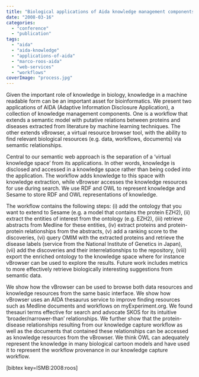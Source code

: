 ```yaml
---
title: "Biological applications of Aida knowledge management components"
date: "2008-03-16"
categories: 
  - "conference"
  - "publication"
tags: 
  - "aida"
  - "aida-knowledge"
  - "applications-of-aida"
  - "marco-roos-aida"
  - "web-services"
  - "workflows"
coverImage: "process.jpg"
---
```


Given the important role of knowledge in biology, knowledge in a machine readable form can be an important asset for bioinformatics. We present two applications of AIDA (Adaptive Information Disclosure Application), a collection of knowledge management components. One is a workflow that extends a semantic model with putative relations between proteins and diseases extracted from literature by machine learning techniques. The other extends vBrowser, a virtual resource browser tool, with the ability to find relevant biological resources (e.g. data, workflows, documents) via semantic relationships.

Central to our semantic web approach is the separation of a ‘virtual knowledge space’ from its applications. In other words, knowledge is disclosed and accessed in a knowledge space rather than being coded into the application. The workflow adds knowledge to this space with knowledge extraction, while vBrowser accesses the knowledge resources for use during search. We use RDF and OWL to represent knowledge and Sesame to store RDF and OWL representations of knowledge.

The workflow contains the following steps: (i) add the ontology that you want to extend to Sesame (e.g. a model that contains the protein EZH2), (ii) extract the entities of interest from the ontology (e.g. EZH2), (iii) retrieve abstracts from Medline for these entities, (iv) extract proteins and protein-protein relationships from the abstracts, (v) add a ranking score to the discoveries, (vi) query OMIM with the extracted proteins and retrieve the disease labels (service from the National Institute of Genetics in Japan), (vii) add the discoveries and their interrelationships to the repository, (viii) export the enriched ontology to the knowledge space where for instance vBrowser can be used to explore the results. Future work includes metrics to more effectively retrieve biologically interesting suggestions from semantic data.

We show how the vBrowser can be used to browse both data resources and knowledge resources from the same basic interface. We show how vBrowser uses an AIDA thesaurus service to improve finding resources such as Medline documents and workflows on myExperiment.org. We found thesauri terms effective for search and advocate SKOS for its intuitive ‘broader/narrower-than’ relationships. We further show that the protein-disease relationships resulting from our knowledge capture workflow as well as the documents that contained these relationships can be accessed as knowledge resources from the vBrowser. We think OWL can adequately represent the knowledge in many biological cartoon models and have used it to represent the workflow provenance in our knowledge capture workflow.

\[bibtex key=ISMB:2008:roos\]
